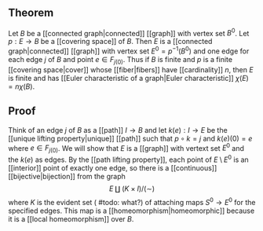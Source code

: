 ## Theorem
Let $B$ be a [[connected graph|connected]] [[graph]] with vertex set $B^0$. Let $p:E\to B$ be a [[covering space]] of $B$. Then $E$ is a [[connected graph|connected]] [[graph]] with vertex set $E^0 = p^{-1}(B^0)$ and one edge for each edge $j$ of $B$ and point $e\in F_{j(0)}$. Thus if $B$ is finite and $p$ is a finite [[covering space|cover]] whose [[fiber|fibers]] have [[cardinality]] $n$, then $E$ is finite and has [[Euler characteristic of a graph|Euler characteristic]] $\chi(E) =n\chi(B)$. 
## Proof
Think of an edge $j$ of $B$ as a [[path]] $I\to B$ and let $k(e) :I\to E$ be the [[unique lifting property|unique]] [[path]] such that $p\circ k=j$ and $k(e)(0)=e$ where $e\in F_{j(0)}$. We will show that $E$ is a [[graph]] with vertext set $E^0$ and the $k(e)$ as edges. By the [[path lifting property]], each point of $E\setminus E^0$ is an [[interior]] point of exactly one edge, so there is a [[continuous]] [[bijective|bijection]] from the graph $$E\amalg(K\times I)/(\sim)$$ where $K$ is the evident set ( #todo:  what?) of attaching maps $S^0\to E^0$ for the specified edges. This map is a [[homeomorphism|homeomorphic]] because it is a [[local homeomorphism]] over $B$. 